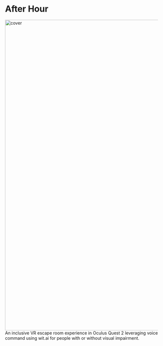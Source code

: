 # After Hour
<img width="1024" alt="cover" src="https://user-images.githubusercontent.com/43097420/117728304-4635e200-b1b7-11eb-8285-64fd68f0533d.png">
An inclusive VR escape room experience in Oculus Quest 2 leveraging voice command using wit.ai for people with or without visual impairment.
